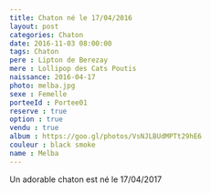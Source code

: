 ```yaml
---
title: Chaton né le 17/04/2016
layout: post
categories: Chaton
date: 2016-11-03 08:00:00
tags: Chaton
pere : Lipton de Berezay
mere : Lollipop des Cats Poutis
naissance: 2016-04-17
photo: melba.jpg
sexe : Femelle
porteeId : Portee01
reserve : true
option : true
vendu : true
album : https://goo.gl/photos/VsNJLBUdMPTt29hE6
couleur : black smoke
name : Melba
---
```


Un adorable chaton est né le 17/04/2017
